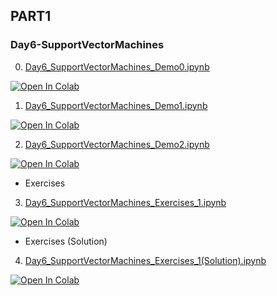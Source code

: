 ## PART1
### Day6-SupportVectorMachines

0. [Day6_SupportVectorMachines_Demo0.ipynb](https://colab.research.google.com/github/yapay-ogrenme/casgem-eu-project-training-on-data-mining-2nd/blob/main/PART1/Day6-SupportVectorMachines/notebooks/Day6_SupportVectorMachines_Demo0.ipynb)

[![Open In Colab](https://colab.research.google.com/assets/colab-badge.svg)](https://colab.research.google.com/github/yapay-ogrenme/casgem-eu-project-training-on-data-mining-2nd/blob/main/PART1/Day6-SupportVectorMachines/notebooks/Day6_SupportVectorMachines_Demo0.ipynb)

1. [Day6_SupportVectorMachines_Demo1.ipynb](https://colab.research.google.com/github/yapay-ogrenme/casgem-eu-project-training-on-data-mining-2nd/blob/main/PART1/Day6-SupportVectorMachines/notebooks/Day6_SupportVectorMachines_Demo1.ipynb)

[![Open In Colab](https://colab.research.google.com/assets/colab-badge.svg)](https://colab.research.google.com/github/yapay-ogrenme/casgem-eu-project-training-on-data-mining-2nd/blob/main/PART1/Day6-SupportVectorMachines/notebooks/Day6_SupportVectorMachines_Demo1.ipynb)

2. [Day6_SupportVectorMachines_Demo2.ipynb](https://colab.research.google.com/github/yapay-ogrenme/casgem-eu-project-training-on-data-mining-2nd/blob/main/PART1/Day6-SupportVectorMachines/notebooks/Day6_SupportVectorMachines_Demo2.ipynb)

[![Open In Colab](https://colab.research.google.com/assets/colab-badge.svg)](https://colab.research.google.com/github/yapay-ogrenme/casgem-eu-project-training-on-data-mining-2nd/blob/main/PART1/Day6-SupportVectorMachines/notebooks/Day6_SupportVectorMachines_Demo2.ipynb)

- Exercises 

3. [Day6_SupportVectorMachines_Exercises_1.ipynb](https://colab.research.google.com/github/yapay-ogrenme/casgem-eu-project-training-on-data-mining-2nd/blob/main/PART1/Day6-SupportVectorMachines/notebooks/Day6_SupportVectorMachines_Exercises_1.ipynb)

[![Open In Colab](https://colab.research.google.com/assets/colab-badge.svg)](https://colab.research.google.com/github/yapay-ogrenme/casgem-eu-project-training-on-data-mining-2nd/blob/main/PART1/Day6-SupportVectorMachines/notebooks/Day6_SupportVectorMachines_Exercises_1.ipynb)

- Exercises (Solution)

4. [Day6_SupportVectorMachines_Exercises_1(Solution).ipynb](https://colab.research.google.com/github/yapay-ogrenme/casgem-eu-project-training-on-data-mining-2nd/blob/main/PART1/Day6-SupportVectorMachines/notebooks/Day6_SupportVectorMachines_Exercises_1(Solution).ipynb)

[![Open In Colab](https://colab.research.google.com/assets/colab-badge.svg)](https://colab.research.google.com/github/yapay-ogrenme/casgem-eu-project-training-on-data-mining-2nd/blob/main/PART1/Day6-SupportVectorMachines/notebooks/Day6_SupportVectorMachines_Exercises_1(Solution).ipynb)